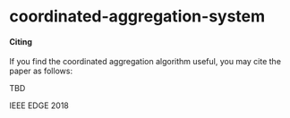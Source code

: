 # coordinated-aggregation-system


#### Citing
If you find the coordinated aggregation algorithm useful, you may cite the paper as follows:

TBD

IEEE EDGE 2018
